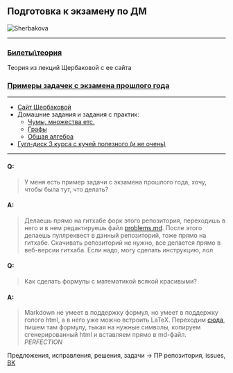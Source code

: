 ## Подготовка к экзамену по ДМ

![Sherbakova](http://kadm.imkn.urfu.ru/files/shcherbakovaportret2-urfu.jpg)
___
### [Билеты\теория](https://docs.google.com/document/d/1EACQI7TS2PBfiRZQu_DXI_lsPKuRzo9wm6kUUR1x-6o/edit#heading=h.iaq0rwmctbe4)
Теория из лекций Щербаковой с ее сайта

### [Примеры задачек с экзамена прошлого года](/problems.md)
___
* [Сайт Щербаковой](http://univer2005-73.narod.ru/) 
* Домашние задания и задания с практик:
  + [Чумы, множества етс.](https://docs.google.com/viewer?url=https://github.com/FunFunFine/diskoteka/raw/master/dzdm_kn2015_part1-3.pdf)
  + [Графы](https://docs.google.com/viewer?url=https://github.com/FunFunFine/diskoteka/raw/master/dzdm_ft2018_part4.pdf)
  + [Общая алгебра](https://docs.google.com/viewer?url=https://github.com/FunFunFine/diskoteka/raw/master/dzdm_ft2018_part5.pdf)
* [Гугл-диск 3 курса с кучей полезного (и не очень)](https://drive.google.com/drive/folders/0B5oqw2xJtL_oZjI0R000N1RuZFk)

___

#### Q:
> У меня есть пример задачи с экзамена прошлого года, хочу, чтобы была тут, что делать?
#### A:
> Делаешь прямо на гитхабе форк этого репозитория, переходишь в него и в нем редактируешь файл [problems.md](/problems.md). После этого делаешь пуллреквест в данный репозиторий, тоже прямо на гитхабе. 
> Скачивать репозиторий не нужно, все делается прямо в веб-версии гитхаба.
> Если надо, могу сделать инструкцию, лол

#### Q:
> Как сделать формулы с математикой всякой красивыми?
#### A:
> Markdown не умеет в поддержку формул, но умеет в поддержку голого html, а в него уже можно встроить LaTeX. 
> Переходим [сюда](https://www.codecogs.com/latex/eqneditor.php), пишем там формулу, тыкая на нужные символы,
>  копируем сгенерированный html и вставляем прямо в md-файл. *PERFECTION*

Предложения, исправления, решения, задачи -> ПР репозитория, issues, [ВК](https://vk.com/funfunfine)
